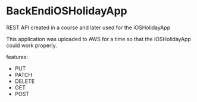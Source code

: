 # BackEndiOSHolidayApp
 REST API created in a course and later used for the iOSHolidayApp 

This application was uploaded to AWS for a time so that the iOSHolidayApp could work properly.

features:
* PUT
* PATCH
* DELETE
* GET
* POST


